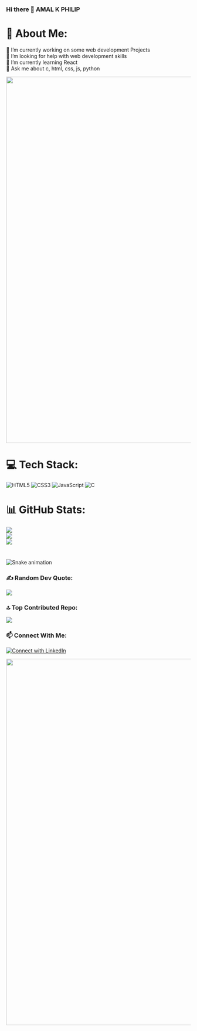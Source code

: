 ### Hi there 👋 AMAL K PHILIP

# 💫 About Me:
🔭 I’m currently working on some web development Projects<br>🤝 I’m looking for help with web development skills<br>🌱 I’m currently learning React<br>💬 Ask me about c, html, css, js, python

<img src="https://64.media.tumblr.com/005e37a86478a9c92da7d4d3d7464b40/2bd29f0062317531-b1/s400x600/c7edc142895bc810339223dfddf2aa57ced0c32b.gif" width="1000"/>

# 💻 Tech Stack:
![HTML5](https://img.shields.io/badge/html5-%23E34F26.svg?style=plastic&logo=html5&logoColor=white) ![CSS3](https://img.shields.io/badge/css3-%231572B6.svg?style=plastic&logo=css3&logoColor=white) ![JavaScript](https://img.shields.io/badge/javascript-%23323330.svg?style=plastic&logo=javascript&logoColor=%23F7DF1E) ![C](https://img.shields.io/badge/c-%2300599C.svg?style=plastic&logo=c&logoColor=white)
# 📊 GitHub Stats:
![](https://github-readme-stats.vercel.app/api?username=amalkphilip&theme=vue-dark&hide_border=false&include_all_commits=true&count_private=true)<br/>
![](https://github-readme-streak-stats.herokuapp.com/?user=amalkphilip&theme=vue-dark&hide_border=false)<br/>
![](https://github-readme-stats.vercel.app/api/top-langs/?username=amalkphilip&theme=vue-dark&hide_border=false&include_all_commits=true&count_private=true&layout=compact)

###

<br clear="both">

<img src="https://raw.githubusercontent.com/amalkphilip/amalkphilip/output/snake.svg" alt="Snake animation" />


### ✍️ Random Dev Quote:
![](https://quotes-github-readme.vercel.app/api?type=horizontal&theme=radical)

### 🔝 Top Contributed Repo:
![](https://github-contributor-stats.vercel.app/api?username=amalkphilip&limit=5&theme=dark&combine_all_yearly_contributions=true)

### 📫 Connect With Me:
[![Connect with LinkedIn](https://img.shields.io/badge/LinkedIn-blue?style=flat&logo=LINKEDIN)](https://www.linkedin.com/in/amal-k-philip-485863343/)

<img src="https://64.media.tumblr.com/005e37a86478a9c92da7d4d3d7464b40/2bd29f0062317531-b1/s400x600/c7edc142895bc810339223dfddf2aa57ced0c32b.gif" width="1000"/>
